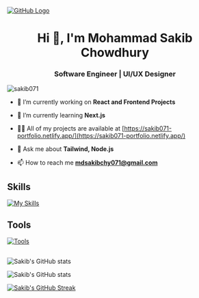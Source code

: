 <!---
sakib071/sakib071 is a ✨ special ✨ repository because its `README.md` (this file) appears on your GitHub profile.
You can click the Preview link to take a look at your changes.
--->

[![GitHub Logo](https://i.ibb.co/QXFKWRH/github-Cover.png)](https://github.com)

<h1 align="center">Hi 👋, I'm Mohammad Sakib Chowdhury</h1>
<h3 align="center">Software Engineer | UI/UX Designer</h3>

<p align="left"> <img src="https://komarev.com/ghpvc/?username=sakib071&label=Profile%20views&color=0e75b6&style=flat" alt="sakib071" /> </p>

- 🔭 I’m currently working on **React and Frontend Projects**

- 🌱 I’m currently learning **Next.js**

- 👨‍💻 All of my projects are available at [https://sakib071-portfolio.netlify.app/](https://sakib071-portfolio.netlify.app/)

- 💬 Ask me about **Tailwind, Node.js**

- 📫 How to reach me **mdsakibchy071@gmail.com**

## Skills
[![My Skills](https://skillicons.dev/icons?i=html,css,js,nodejs,express,react,vite,firebase,mongo,mysql)](https://skillicons.dev)

## Tools
[![Tools](https://skillicons.dev/icons?i=figma,xd,illustrator,photoshop)](https://skillicons.dev)
##

![Sakib's GitHub stats](https://api.githubtrends.io/user/svg/sakib071/repos?time_range=one_year&theme=dark)


![Sakib's GitHub stats](https://github-readme-stats.vercel.app/api?username=sakib071&show_icons=true&theme=radical&hide_border=true)

[![Sakib's GitHub Streak](https://github-readme-streak-stats.herokuapp.com?user=sakib071&theme=github-dark-dimmed&hide_border=true)](https://git.io/streak-stats)
